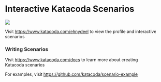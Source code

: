 # Interactive Katacoda Scenarios

[![](http://shields.katacoda.com/katacoda/ehnydeel/count.svg)](https://www.katacoda.com/ehnydeel "Get your profile on Katacoda.com")

Visit https://www.katacoda.com/ehnydeel to view the profile and interactive scenarios

### Writing Scenarios
Visit https://www.katacoda.com/docs to learn more about creating Katacoda scenarios

For examples, visit https://github.com/katacoda/scenario-example
